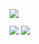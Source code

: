 [![](https://wakatime.com/badge/user/itswilliboy)](https://wakatime.com/@018c7e23-41eb-4754-b435-a70a658eb35a)

![](https://stats.itswilliboy.com/api/top-langs/?username=itswilliboy&theme=tokyonight&layout=donut&exclude_repo=GitHub-Stats)
![](https://stats.itswilliboy.com/api/wakatime?username=018c7e23-41eb-4754-b435-a70a658eb35a&theme=tokyonight&layout=compact)

